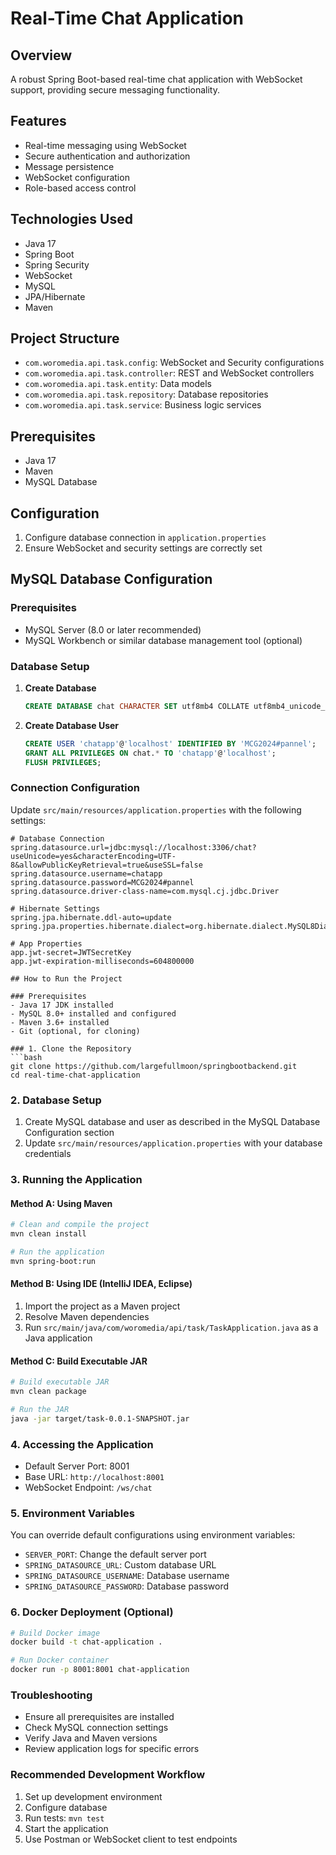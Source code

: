 # Real-Time Chat Application

## Overview
A robust Spring Boot-based real-time chat application with WebSocket support, providing secure messaging functionality.

## Features
- Real-time messaging using WebSocket
- Secure authentication and authorization
- Message persistence
- WebSocket configuration
- Role-based access control

## Technologies Used
- Java 17
- Spring Boot
- Spring Security
- WebSocket
- MySQL
- JPA/Hibernate
- Maven

## Project Structure
- `com.woromedia.api.task.config`: WebSocket and Security configurations
- `com.woromedia.api.task.controller`: REST and WebSocket controllers
- `com.woromedia.api.task.entity`: Data models
- `com.woromedia.api.task.repository`: Database repositories
- `com.woromedia.api.task.service`: Business logic services

## Prerequisites
- Java 17
- Maven
- MySQL Database

## Configuration
1. Configure database connection in `application.properties`
2. Ensure WebSocket and security settings are correctly set

## MySQL Database Configuration

### Prerequisites
- MySQL Server (8.0 or later recommended)
- MySQL Workbench or similar database management tool (optional)

### Database Setup

1. **Create Database**
   ```sql
   CREATE DATABASE chat CHARACTER SET utf8mb4 COLLATE utf8mb4_unicode_ci;
   ```

2. **Create Database User**
   ```sql
   CREATE USER 'chatapp'@'localhost' IDENTIFIED BY 'MCG2024#pannel';
   GRANT ALL PRIVILEGES ON chat.* TO 'chatapp'@'localhost';
   FLUSH PRIVILEGES;
   ```

### Connection Configuration

Update `src/main/resources/application.properties` with the following settings:

```properties
# Database Connection
spring.datasource.url=jdbc:mysql://localhost:3306/chat?useUnicode=yes&characterEncoding=UTF-8&allowPublicKeyRetrieval=true&useSSL=false
spring.datasource.username=chatapp
spring.datasource.password=MCG2024#pannel
spring.datasource.driver-class-name=com.mysql.cj.jdbc.Driver

# Hibernate Settings
spring.jpa.hibernate.ddl-auto=update
spring.jpa.properties.hibernate.dialect=org.hibernate.dialect.MySQL8Dialect

# App Properties
app.jwt-secret=JWTSecretKey
app.jwt-expiration-milliseconds=604800000

## How to Run the Project

### Prerequisites
- Java 17 JDK installed
- MySQL 8.0+ installed and configured
- Maven 3.6+ installed
- Git (optional, for cloning)

### 1. Clone the Repository
```bash
git clone https://github.com/largefullmoon/springbootbackend.git
cd real-time-chat-application
```

### 2. Database Setup
1. Create MySQL database and user as described in the MySQL Database Configuration section
2. Update `src/main/resources/application.properties` with your database credentials

### 3. Running the Application

#### Method A: Using Maven
```bash
# Clean and compile the project
mvn clean install

# Run the application
mvn spring-boot:run
```

#### Method B: Using IDE (IntelliJ IDEA, Eclipse)
1. Import the project as a Maven project
2. Resolve Maven dependencies
3. Run `src/main/java/com/woromedia/api/task/TaskApplication.java` as a Java application

#### Method C: Build Executable JAR
```bash
# Build executable JAR
mvn clean package

# Run the JAR
java -jar target/task-0.0.1-SNAPSHOT.jar
```

### 4. Accessing the Application
- Default Server Port: 8001
- Base URL: `http://localhost:8001`
- WebSocket Endpoint: `/ws/chat`

### 5. Environment Variables
You can override default configurations using environment variables:
- `SERVER_PORT`: Change the default server port
- `SPRING_DATASOURCE_URL`: Custom database URL
- `SPRING_DATASOURCE_USERNAME`: Database username
- `SPRING_DATASOURCE_PASSWORD`: Database password

### 6. Docker Deployment (Optional)
```bash
# Build Docker image
docker build -t chat-application .

# Run Docker container
docker run -p 8001:8001 chat-application
```

### Troubleshooting
- Ensure all prerequisites are installed
- Check MySQL connection settings
- Verify Java and Maven versions
- Review application logs for specific errors

### Recommended Development Workflow
1. Set up development environment
2. Configure database
3. Run tests: `mvn test`
4. Start the application
5. Use Postman or WebSocket client to test endpoints